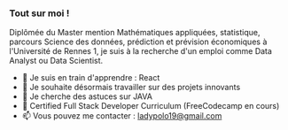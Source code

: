### Tout sur moi !

Diplômée du Master mention Mathématiques appliquées, statistique, parcours Science des données, prédiction et prévision économiques à l'Université de Rennes 1, je suis à la recherche d'un emploi comme Data Analyst ou Data Scientist.

<!--
**ladypolo19/ladypolo19** is a ✨ _special_ ✨ repository because its `README.md` (this file) appears on your GitHub profile.

-->

- 🌱 Je suis en train d'apprendre : React
- 👯 Je souhaite désormais travailler sur des projets innovants
- 🤔 Je cherche des astuces sur JAVA
- 🥳 Certified Full Stack Developer Curriculum (FreeCodecamp en cours)
- 📫 Vous pouvez me contacter : ladypolo19@gmail.com


